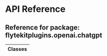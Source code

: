 # API Reference

## Reference for package: flytekitplugins.openai.chatgpt

| Classes  |
| :------------- |
